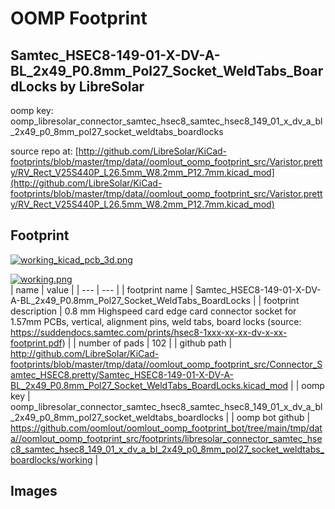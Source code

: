 # OOMP Footprint  
## Samtec_HSEC8-149-01-X-DV-A-BL_2x49_P0.8mm_Pol27_Socket_WeldTabs_BoardLocks  by LibreSolar  
  
oomp key: oomp_libresolar_connector_samtec_hsec8_samtec_hsec8_149_01_x_dv_a_bl_2x49_p0_8mm_pol27_socket_weldtabs_boardlocks  
  
source repo at: [http://github.com/LibreSolar/KiCad-footprints/blob/master/tmp/data//oomlout_oomp_footprint_src/Varistor.pretty/RV_Rect_V25S440P_L26.5mm_W8.2mm_P12.7mm.kicad_mod](http://github.com/LibreSolar/KiCad-footprints/blob/master/tmp/data//oomlout_oomp_footprint_src/Varistor.pretty/RV_Rect_V25S440P_L26.5mm_W8.2mm_P12.7mm.kicad_mod)  
## Footprint  
  
[![working_kicad_pcb_3d.png](working_kicad_pcb_3d_600.png)](working_kicad_pcb_3d.png)  
  
[![working.png](working_600.png)](working.png)  
| name | value | 
| --- | --- | 
| footprint name | Samtec_HSEC8-149-01-X-DV-A-BL_2x49_P0.8mm_Pol27_Socket_WeldTabs_BoardLocks | 
| footprint description | 0.8 mm Highspeed card edge card connector socket for 1.57mm PCBs, vertical, alignment pins, weld tabs, board locks (source: https://suddendocs.samtec.com/prints/hsec8-1xxx-xx-xx-dv-x-xx-footprint.pdf) | 
| number of pads | 102 | 
| github path | http://github.com/LibreSolar/KiCad-footprints/blob/master/tmp/data//oomlout_oomp_footprint_src/Connector_Samtec_HSEC8.pretty/Samtec_HSEC8-149-01-X-DV-A-BL_2x49_P0.8mm_Pol27_Socket_WeldTabs_BoardLocks.kicad_mod | 
| oomp key | oomp_libresolar_connector_samtec_hsec8_samtec_hsec8_149_01_x_dv_a_bl_2x49_p0_8mm_pol27_socket_weldtabs_boardlocks | 
| oomp bot github | https://github.com/oomlout/oomlout_oomp_footprint_bot/tree/main/tmp/data//oomlout_oomp_footprint_src/footprints/libresolar_connector_samtec_hsec8_samtec_hsec8_149_01_x_dv_a_bl_2x49_p0_8mm_pol27_socket_weldtabs_boardlocks/working | 
## Images  
